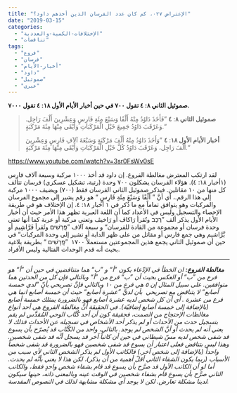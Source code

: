 ```yaml
---
title: "الإعتراض ٠٢٧، كم كان عدد الفرسان الذين أخذهم داود؟"
date: "2019-03-15"
categories: 
  - "الإختلافات-الكمية-والعددية"
  - "تناقضات"
tags: 
  - "فروع"
  - "فرسان"
  - "أخبار-الأيام"
  - "داود"
  - "صموئيل"
  - "عبري"
---
```


**صموئيل الثاني ٨: ٤ تقول ٧٠٠ في حين أخبار الأيام الأول ١٨: ٤ تقول ٧٠٠٠.**

> **صموئيل الثاني ٨**: **٤** ”فَأَخَذَ دَاوُدُ مِنْهُ أَلْفًا وَسَبْعَ مِئَةِ فَارِسٍ وَعِشْرِينَ أَلْفَ رَاجِل. وَعَرْقَبَ دَاوُدُ جَمِيعَ خَيْلِ الْمَرْكَبَاتِ وَأَبْقَى مِنْهَا مِئَةَ مَرْكَبَةٍ.“
> 
> **أخبار الأيام الأول ١٨**: **٤** ”وَأَخَذَ دَاوُدُ مِنْهُ أَلْفَ مَرْكَبَةٍ وَسَبْعَةَ آلاَفِ فَارِسٍ وَعِشْرِينَ أَلْفَ رَاجِل، وَعَرْقَبَ دَاوُدُ كُلَّ خَيْلِ الْمَرْكَبَاتِ وَأَبْقَى مِنْهَا مِئَةَ مَرْكَبَةٍ.“

https://www.youtube.com/watch?v=3sr0FsWv0sE

لقد ارتكب المعترض مغالطة الفروع. إن داود قد أخذ ١٠٠٠ مركبة وسبعة آلاف فارس (١أخبار ١٨: ٤). هؤلاء الفرسان يشكلون ٧٠٠ وحدة (رتبة، تشكيل عسكري) فرسان تتألف كل منها من ١٠ مقاتلين. فيذكر صموئيل الثاني الفرسان فقط (٧٠٠) ويضيف ١٠٠٠ مركبة إلى هذا الرقم.، أي أنَّ ” أَلْفًا وَسَبْعَ مِئَةِ فَارِسٍ “ هو رقم يشير إلى مجموع الفرسان والمركبات وهو يتوافق تماماً مع ما ذُكر في ١ أخبار ١٨: ٤. إن الإختلاف هو في طريقة الإحصاء والتسجيل وليس في الأعداد كما أن اللغة العبرية تظهر هذا الأمر حيث أن أخبار الأيام الأول يذكر ألف ”רֶכֶב وتُقرأ رَاكاڤ أو رَاخيڤ وتعني مركبة أو عربة كما أنها تعني وحدة فرسان أو مجموعة من القادة للفرسان“ و سبعة آلاف ”פָּֽרָשִׁים وتُقرأ فَرَّاشِيم أو بَّرَّاشيم وهي جمع فارس أو مقاتل من على ظهر الدابة أو تشير إلى وحدة المركبات“ في حين أن صموئيل الثاني يجمع هذين المجموعتين مستعملاً ١٧٠٠  ”פָּֽרָשִׁים “ بطريقة بلاغية بحيث أنه قدم الوحدات القتالية وليس الأفراد.

* * *

_**مغالطة الفروع:** ان الخطأ في الإدّعاء بكون ”أ“ و ”ب“ هما متناقضين في حين أن ”أ“ هو فرع من ”ب“ أو العكس بحيث أن ”ب“ فرع من ”أ“ وبالتالي فإن كل من الحدثين هما متوافقين. على سبيل المثال إن ٥ هي فرع من ١٠ وبالتالي فإنَّ تصريحي بأنّ ”لدي خمسة أصابع“ لا يتناقض مع تصريحي  بأن لديَّ ”عشرة أصابع“ حيث أن خمسة أصابع انما هي فرع من عشرة . أي أن كل شخص لديه عشرة أصابع فهو بالضرورة يمتلك خمسة أصابع (بالإضافة إلى خمسة أصابع إضافيّة). في الحقيقة أنَّ مغالطة الفروع هي أحد أنواع مغالطات الإحتجاج من الصمت، فحقيقة كون أن أحد كُتَّاب الوحي المُقدَّس لم يقم بتسجيل حدث من الأحداث أو لم يذكر أحد الأشخاص في تسجيله عن الأحداث فذلك لا يعني أنه لم يحدث أو أنَّ الشخص لم يوجد. بالتالي، واحد من الكُتَّاب قد يُصرّح بأن يسوع قد شفى شخص لديه مسّ شيطاني في حين أن كاتباً آخر قد يسجل أنَّه قد شفى شخصين. وهذا ليس بتناقض فعلى اعتبار أن يسوع قد شفى شخصين فهو بالضرورة قد شفى شخصاً واحداً (بالإضافة إلى شخص آخر.) فالكاتب الأول لم يذكر الشخص الثاني لأي سبب من الأسباب (ربما يكون الشفاء الثاني أقلّ أهمية من أن يذكر)، لكن هذا لا يعني بأنَّه لم يحدث. أما لو أن الكاتب الأول قد صرَّح بأن يسوع قد قام بشفاء شخص واحدٍ فقط، والكاتب الثاني صرَّح بأن يسوع قام بشفاء شخصين في الوقت عينه وبالمعنى ذاته، حينها سيكون لدينا مشكلة تعارض. لكن لا يوجد أي مشكلة مشابهة لذلك في النصوص المقدسة._
